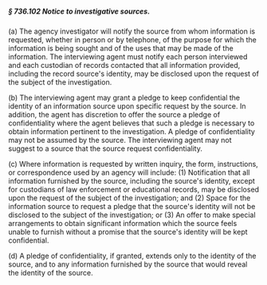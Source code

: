 ##### § 736.102 Notice to investigative sources. #####

(a) The agency investigator will notify the source from whom information is requested, whether in person or by telephone, of the purpose for which the information is being sought and of the uses that may be made of the information. The interviewing agent must notify each person interviewed and each custodian of records contacted that all information provided, including the record source's identity, may be disclosed upon the request of the subject of the investigation.

(b) The interviewing agent may grant a pledge to keep confidential the identity of an information source upon specific request by the source. In addition, the agent has discretion to offer the source a pledge of confidentiality where the agent believes that such a pledge is necessary to obtain information pertinent to the investigation. A pledge of confidentiality may not be assumed by the source. The interviewing agent may not suggest to a source that the source request confidentiality.

(c) Where information is requested by written inquiry, the form, instructions, or correspondence used by an agency will include: (1) Notification that all information furnished by the source, including the source's identity, except for custodians of law enforcement or educational records, may be disclosed upon the request of the subject of the investigation; and (2) Space for the information source to request a pledge that the source's identity will not be disclosed to the subject of the investigation; or (3) An offer to make special arrangements to obtain significant information which the source feels unable to furnish without a promise that the source's identity will be kept confidential.

(d) A pledge of confidentiality, if granted, extends only to the identity of the source, and to any information furnished by the source that would reveal the identity of the source.